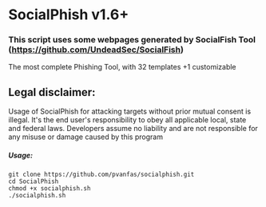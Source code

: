 # SocialPhish v1.6+
### This script uses some webpages generated by SocialFish Tool (https://github.com/UndeadSec/SocialFish)

The most complete Phishing Tool, with 32 templates +1 customizable

## Legal disclaimer:
Usage of SocialPhish for attacking targets without prior mutual consent is illegal. It's the end user's responsibility to obey all applicable local, state and federal laws. Developers assume no liability and are not responsible for any misuse or damage caused by this program 


##### Usage:
```
git clone https://github.com/pvanfas/socialphish.git
cd SocialPhish
chmod +x socialphish.sh
./socialphish.sh
```
